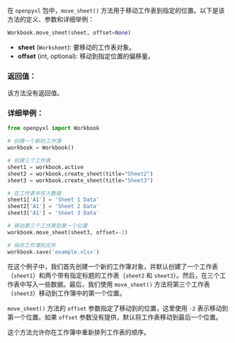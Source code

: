 在 `openpyxl` 包中，`move_sheet()` 方法用于移动工作表到指定的位置。以下是该方法的定义、参数和详细举例：

```python
Workbook.move_sheet(sheet, offset=None)
```

- **sheet** (`Worksheet`): 要移动的工作表对象。
- **offset** (int, optional): 移动到指定位置的偏移量。

### 返回值：

该方法没有返回值。

### 详细举例：

```python
from openpyxl import Workbook

# 创建一个新的工作簿
workbook = Workbook()

# 创建三个工作表
sheet1 = workbook.active
sheet2 = workbook.create_sheet(title="Sheet2")
sheet3 = workbook.create_sheet(title="Sheet3")

# 在工作表中写入数据
sheet1['A1'] = 'Sheet 1 Data'
sheet2['A1'] = 'Sheet 2 Data'
sheet3['A1'] = 'Sheet 3 Data'

# 移动第三个工作表到第一个位置
workbook.move_sheet(sheet3, offset=-2)

# 保存工作簿到文件
workbook.save('example.xlsx')
```

在这个例子中，我们首先创建一个新的工作簿对象，并默认创建了一个工作表（`sheet1`）和两个带有指定标题的工作表（`sheet2` 和 `sheet3`）。然后，在三个工作表中写入一些数据。最后，我们使用 `move_sheet()` 方法将第三个工作表（`sheet3`）移动到工作簿中的第一个位置。

`move_sheet()` 方法的 `offset` 参数指定了移动到的位置，这里使用 `-2` 表示移动到第一个位置。如果 `offset` 参数没有提供，默认将工作表移动到最后一个位置。

这个方法允许你在工作簿中重新排列工作表的顺序。